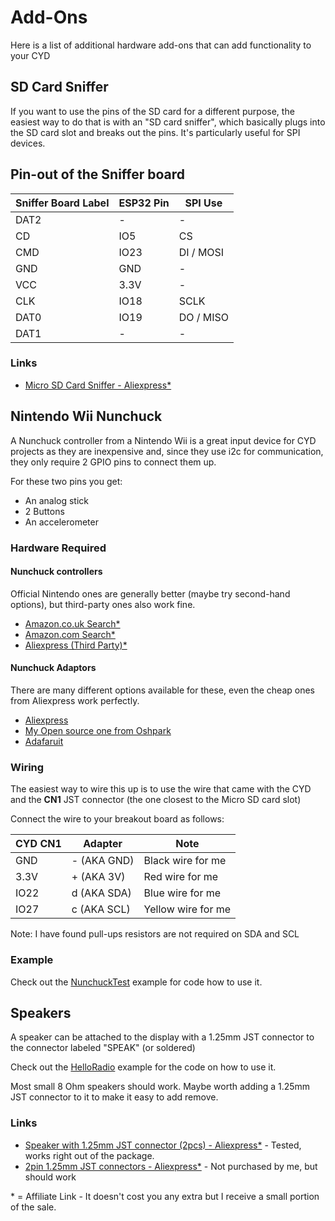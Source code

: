 # Add-Ons

Here is a list of additional hardware add-ons that can add functionality to your CYD

## SD Card Sniffer

If you want to use the pins of the SD card for a different purpose, the easiest way to do that is with an "SD card sniffer", which basically plugs into the SD card slot and breaks out the pins. It's particularly useful for SPI devices.

## Pin-out of the Sniffer board

| Sniffer Board Label | ESP32 Pin | SPI Use   |
| ------------------- | --------- | --------- |
| DAT2                | -         | -         |
| CD                  | IO5       | CS        |
| CMD                 | IO23      | DI / MOSI |
| GND                 | GND       | -         |
| VCC                 | 3.3V      | -         |
| CLK                 | IO18      | SCLK      |
| DAT0                | IO19      | DO / MISO |
| DAT1                | -         | -         |

### Links

- [Micro SD Card Sniffer - Aliexpress\*](https://s.click.aliexpress.com/e/_Ddwcy9h)

## Nintendo Wii Nunchuck

A Nunchuck controller from a Nintendo Wii is a great input device for CYD projects as they are inexpensive and, since they use i2c for communication, they only require 2 GPIO pins to connect them up.

For these two pins you get:

- An analog stick
- 2 Buttons
- An accelerometer

### Hardware Required

#### Nunchuck controllers

Official Nintendo ones are generally better (maybe try second-hand options), but third-party ones also work fine.

- [Amazon.co.uk Search\*](https://amzn.to/3nQrXcE)
- [Amazon.com Search\*](https://amzn.to/3nRJTUd)
- [Aliexpress (Third Party)\*](https://s.click.aliexpress.com/e/_AaQbXh)

#### Nunchuck Adaptors

There are many different options available for these, even the cheap ones from Aliexpress work perfectly.

- [Aliexpress](https://s.click.aliexpress.com/e/_AEEtc3)
- [My Open source one from Oshpark](https://oshpark.com/shared_projects/RcIxSx2D)
- [Adafaruit](https://www.adafruit.com/product/4836)

### Wiring

The easiest way to wire this up is to use the wire that came with the CYD and the **CN1** JST connector (the one closest to the Micro SD card slot)

Connect the wire to your breakout board as follows:

| CYD CN1 | Adapter     | Note               |
| ------- | ----------- | ------------------ |
| GND     | - (AKA GND) | Black wire for me  |
| 3.3V    | + (AKA 3V)  | Red wire for me    |
| IO22    | d (AKA SDA) | Blue wire for me   |
| IO27    | c (AKA SCL) | Yellow wire for me |

Note: I have found pull-ups resistors are not required on SDA and SCL

### Example

Check out the [NunchuckTest](/Examples/InputTests/NunchuckTest) example for code how to use it.

## Speakers

A speaker can be attached to the display with a 1.25mm JST connector to the connector labeled "SPEAK" (or soldered)

Check out the [HelloRadio](/Examples/Basics/7-HelloRadio) example for the code on how to use it.

Most small 8 Ohm speakers should work. Maybe worth adding a 1.25mm JST connector to it to make it easy to add remove.

### Links

- [Speaker with 1.25mm JST connector (2pcs) - Aliexpress\*](https://s.click.aliexpress.com/e/_DBOJoh7) - Tested, works right out of the package.
- [2pin 1.25mm JST connectors - Aliexpress\*](https://s.click.aliexpress.com/e/_DlbPkWH) - Not purchased by me, but should work

\* = Affiliate Link - It doesn't cost you any extra but I receive a small portion of the sale.

